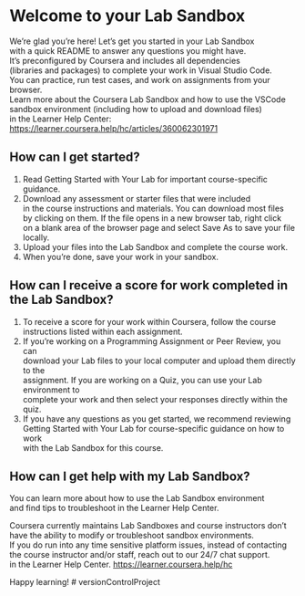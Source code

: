 # Welcome to your Lab Sandbox
We’re glad you’re here! Let’s get you started in your Lab Sandbox   
with a quick README to answer any questions you might have.   
It’s preconfigured by Coursera and includes all dependencies   
(libraries and packages) to complete your work in Visual Studio Code.   
You can practice, run test cases, and work on assignments from your browser.   
Learn more about the Coursera Lab Sandbox and how to use the VSCode   
sandbox environment (including how to upload and download files)   
in the Learner Help Center:   
https://learner.coursera.help/hc/articles/360062301971  


## How can I get started?
1. Read Getting Started with Your Lab for important course-specific guidance.  
2. Download any assessment or starter files that were included   
   in the course instructions and materials. You can download most files   
   by clicking on them. If the file opens in a new browser tab, right click   
   on a blank area of the browser page and select Save As to save your file locally.  
3. Upload your files into the Lab Sandbox and complete the course work.  
4. When you’re done, save your work in your sandbox.     


## How can I receive a score for work completed in the Lab Sandbox?   
1. To receive a score for your work within Coursera, follow the course   
   instructions listed within each assignment.  
2. If you’re working on a Programming Assignment or Peer Review, you can  
   download your Lab files to your local computer and upload them directly to the  
   assignment. If you are working on a Quiz, you can use your Lab environment to   
   complete your work and then select your responses directly within the quiz.  
3. If you have any questions as you get started, we recommend reviewing  
   Getting Started with Your Lab for course-specific guidance on how to work  
   with the Lab Sandbox for this course.    


## How can I get help with my Lab Sandbox?
You can learn more about how to use the Lab Sandbox environment   
and find tips to troubleshoot in the Learner Help Center.    

Coursera currently maintains Lab Sandboxes and course instructors don’t   
have the ability to modify or troubleshoot sandbox environments.   
If you do run into any time sensitive platform issues, instead of contacting  
the course instructor and/or staff, reach out to our 24/7 chat support.  
in the Learner Help Center. https://learner.coursera.help/hc  

Happy learning!   # versionControlProject
